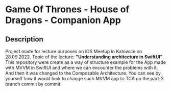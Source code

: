 # Game Of Thrones - House of Dragons - Companion App

## Description

Project made for lecture purposes on iOS Meetup in Katowice on 28.09.2022.
Topic of the lecture: **"Understanding architecture in SwiftUI"**. This repository were create as a way of structure example for the App made with MVVM in SwiftUI and where we can encounter the problems with it. And then it was changed to the Composable Architecture. You can see by yourself how it would look to change such MVVM app to TCA on the part-3 branch commit by commit.
